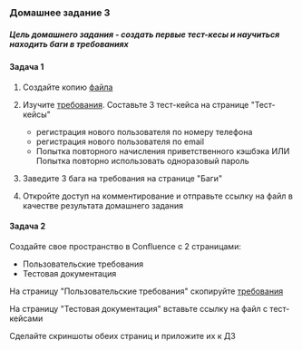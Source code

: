 ### Домашнее задание 3 

#####  Цель домашнего задания - создать первые тест-кесы и научиться находить баги в требованиях

#### Задача 1
1. Создайте копию [файла](https://docs.google.com/spreadsheets/d/1L4m9om9-muUOuCllU0gqIl4jJyIy27TpardfABLbAdM/edit#gid=1710093261)

1. Изучите [требования](../Требования/Req_3.md). Составьте 3
 тест-кейса на странице "Тест-кейсы"
    - регистрация нового пользователя по номеру телефона
    - регистрация нового пользователя по email
    - Попытка повторного начисления приветственного кэшбэка ИЛИ Попытка повторно использовать одноразовый пароль

2. Заведите 3 бага на требования на странице "Баги"
1. Откройте доступ на комментирование и отправьте ссылку на файл в качестве  результата домашнего задания

#### Задача 2
Создайте свое пространство в Confluence c 2 страницами:
 - Пользовательские требования
 - Тестовая документация

На страницу "Пользовательские требования" скопируйте [требования](../Требования/Req_3.md)

На страницу "Тестовая документация" вставьте ссылку на файл с тест-кейсами 

Сделайте скриншоты обеих страниц и приложите их к ДЗ
